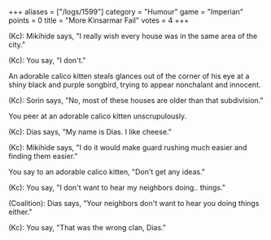+++
aliases = ["/logs/1599"]
category = "Humour"
game = "Imperian"
points = 0
title = "More Kinsarmar Fail"
votes = 4
+++

(Kc): Mikihide says, "I really wish every house was in the same area of the 
city."
 
(Kc): You say, "I don't."
  
An adorable calico kitten steals glances out of the corner of his eye at a 
shiny black and purple songbird, trying to appear nonchalant and innocent.
  
(Kc): Sorin says, "No, most of these houses are older than that subdivision."

You peer at an adorable calico kitten unscrupulously.
  
(Kc): Dias says, "My name is Dias. I like cheese."
  
(Kc): Mikihide says, "I do it would make guard rushing much easier and finding 
them easier."

You say to an adorable calico kitten, "Don't get any ideas."

(Kc): You say, "I don't want to hear my neighbors doing.. things."
  
(Coalition): Dias says, "Your neighbors don't want to hear you doing things 
either."

(Kc): You say, "That was the wrong clan, Dias."